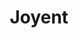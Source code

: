 ---
codehost: https://github.com/https://github.com/joyent
facebook: https://facebook.com/joyentcloud
googleplus: https://plus.google.com/116067599577083513668
instagram: https://instagram.com/joyenttriton
linkedin: http://linkedin.com/company/joyent
logohandle: joyent
sort: joyent
title: Joyent
twitter: https://x.com/joyent
website: https://www.joyent.com/
---